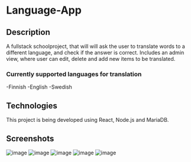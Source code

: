 # Language-App

## Description

A fullstack schoolproject, that will will ask the user to translate words to a different language, and check if the answer is correct. Includes an admin view, where user can edit, delete and add new items to be translated.

### Currently supported languages for translation
-Finnish
-English
-Swedish

## Technologies

This project is being developed using React, Node.js and MariaDB.

## Screenshots

![image](https://user-images.githubusercontent.com/77456796/149579354-84bc7089-59ad-4352-84dd-75a28a3545c1.png)
![image](https://user-images.githubusercontent.com/77456796/149579519-c9806795-aa95-4c5b-bb16-5aee31a5802f.png)
![image](https://user-images.githubusercontent.com/77456796/149579555-70356b46-e022-4184-bbe4-a6ce72b62105.png)
![image](https://user-images.githubusercontent.com/77456796/149579568-2cda73ab-1758-4feb-a497-a44390df1bf7.png)
![image](https://user-images.githubusercontent.com/77456796/149579578-b8545fcc-2a54-46c5-99c2-dc6eb077b5f0.png)
